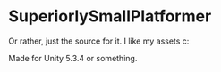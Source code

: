 # SuperiorlySmallPlatformer
Or rather, just the source for it. I like my assets c:

Made for Unity 5.3.4 or something.